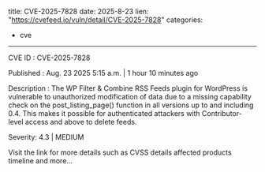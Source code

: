  
title: CVE-2025-7828
date: 2025-8-23
lien: "https://cvefeed.io/vuln/detail/CVE-2025-7828"
categories:
  - cve
---

CVE ID : CVE-2025-7828

Published :  Aug. 23
2025
5:15 a.m. | 1 hour
10 minutes ago

Description : The WP Filter & Combine RSS Feeds plugin for WordPress is vulnerable to unauthorized modification of data due to a missing capability check on the post_listing_page() function in all versions up to
and including
0.4. This makes it possible for authenticated attackers
with Contributor-level access and above
to delete feeds.

Severity: 4.3 | MEDIUM

Visit the link for more details
such as CVSS details
affected products
timeline
and more...
